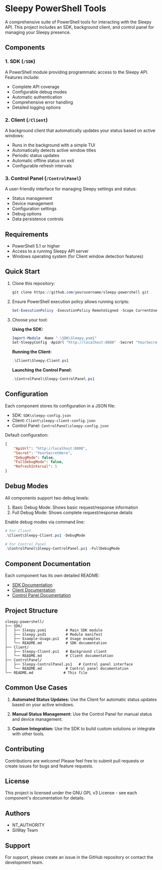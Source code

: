 # Sleepy PowerShell Tools

A comprehensive suite of PowerShell tools for interacting with the Sleepy API. This project includes an SDK, background client, and control panel for managing your Sleepy presence.

## Components

### 1. SDK (`/SDK`)
A PowerShell module providing programmatic access to the Sleepy API. Features include:
- Complete API coverage
- Configurable debug modes
- Automatic authentication
- Comprehensive error handling
- Detailed logging options

### 2. Client (`/Client`)
A background client that automatically updates your status based on active windows:
- Runs in the background with a simple TUI
- Automatically detects active window titles
- Periodic status updates
- Automatic offline status on exit
- Configurable refresh intervals

### 3. Control Panel (`/ControlPanel`)
A user-friendly interface for managing Sleepy settings and status:
- Status management
- Device management
- Configuration settings
- Debug options
- Data persistence controls

## Requirements

- PowerShell 5.1 or higher
- Access to a running Sleepy API server
- Windows operating system (for Client window detection features)

## Quick Start

1. Clone this repository:
   ```powershell
   git clone https://github.com/yourusername/sleepy-powershell.git
   ```

2. Ensure PowerShell execution policy allows running scripts:
   ```powershell
   Set-ExecutionPolicy -ExecutionPolicy RemoteSigned -Scope CurrentUser
   ```

3. Choose your tool:

   **Using the SDK:**
   ```powershell
   Import-Module -Name ".\SDK\Sleepy.psm1"
   Set-SleepyConfig -ApiUrl "http://localhost:8080" -Secret "YourSecretHere"
   ```

   **Running the Client:**
   ```powershell
   .\Client\Sleepy-Client.ps1
   ```

   **Launching the Control Panel:**
   ```powershell
   .\ControlPanel\Sleepy-ControlPanel.ps1
   ```

## Configuration

Each component stores its configuration in a JSON file:

- SDK: `SDK\sleepy-config.json`
- Client: `Client\sleepy-client-config.json`
- Control Panel: `ControlPanel\sleepy-config.json`

Default configuration:
```json
{
    "ApiUrl": "http://localhost:8080",
    "Secret": "YourSecretHere",
    "DebugMode": false,
    "FullDebugMode": false,
    "RefreshInterval": 5
}
```

## Debug Modes

All components support two debug levels:

1. Basic Debug Mode: Shows basic request/response information
2. Full Debug Mode: Shows complete request/response details

Enable debug modes via command line:
```powershell
# For Client
.\Client\Sleepy-Client.ps1 -DebugMode

# For Control Panel
.\ControlPanel\Sleepy-ControlPanel.ps1 -FullDebugMode
```

## Component Documentation

Each component has its own detailed README:

- [SDK Documentation](SDK/README.md)
- [Client Documentation](Client/README.md)
- [Control Panel Documentation](ControlPanel/README.md)

## Project Structure

```
sleepy-powershell/
├── SDK/
│   ├── Sleepy.psm1         # Main SDK module
│   ├── Sleepy.psd1         # Module manifest
│   ├── Example-Usage.ps1   # Usage examples
│   └── README.md           # SDK documentation
├── Client/
│   ├── Sleepy-Client.ps1   # Background client
│   └── README.md           # Client documentation
├── ControlPanel/
│   ├── Sleepy-ControlPanel.ps1   # Control panel interface
│   └── README.md           # Control panel documentation
└── README.md              # This file
```

## Common Use Cases

1. **Automated Status Updates:**
   Use the Client for automatic status updates based on your active windows.

2. **Manual Status Management:**
   Use the Control Panel for manual status and device management.

3. **Custom Integration:**
   Use the SDK to build custom solutions or integrate with other tools.

## Contributing

Contributions are welcome! Please feel free to submit pull requests or create issues for bugs and feature requests.

## License

This project is licensed under the GNU GPL v3 License - see each component's documentation for details.

## Authors

- NT_AUTHORITY
- SiiWay Team

## Support

For support, please create an issue in the GitHub repository or contact the development team.

